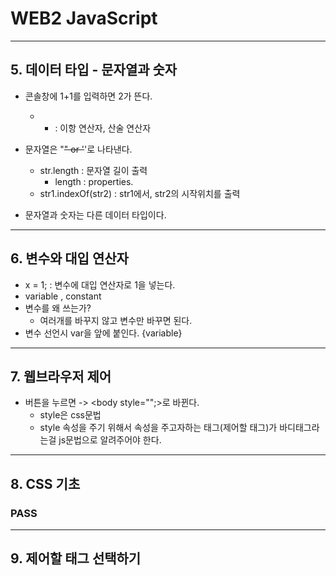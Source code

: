 # WEB2 JavaScript

- - - 

## 5. 데이터 타입 - 문자열과 숫자

+ 콘솔창에 1+1를 입력하면 2가 뜬다.
	+ + : 이항 연산자, 산술 연산자

+ 문자열은 "~~" or '~~'로 나타낸다.
	+ str.length : 문자열 길이 출력
		+ length : properties.
	+ str1.indexOf(str2) : str1에서, str2의 시작위치를 출력

+ 문자열과 숫자는 다른 데이터 타입이다.

- - -
## 6. 변수와 대입 연산자

+ x = 1;  : 변수에 대입 연산자로 1을 넣는다.
+ variable , constant	
+ 변수를 왜 쓰는가?
	+ 여러개를 바꾸지 않고 변수만 바꾸면 된다.
+ 변수 선언시 var을 앞에 붙인다. {variable}

- - -


## 7. 웹브라우저 제어

+ 버튼을 누르면 <body> -> <body style="";>로 바뀐다. 
	+ style은 css문법
	+ style 속성을 주기 위해서 속성을 주고자하는 태그(제어할 태그)가 바디태그라는걸 js문법으로 알려주어야 한다.


- - -


## 8. CSS 기초
 
### PASS

- - -

## 9. 제어할 태그 선택하기


